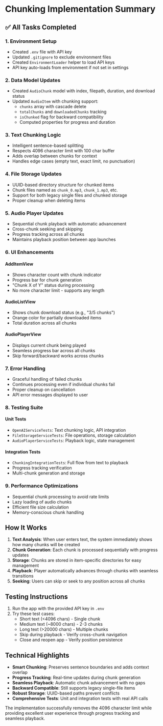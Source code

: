 # Chunking Implementation Summary

## ✅ All Tasks Completed

### 1. Environment Setup
- Created `.env` file with API key
- Updated `.gitignore` to exclude environment files
- Created `EnvironmentLoader` helper to load API keys
- API key auto-loads from environment if not set in settings

### 2. Data Model Updates
- Created `AudioChunk` model with index, filepath, duration, and download status
- Updated `AudioItem` with chunking support:
  - `chunks` array with cascade delete
  - `totalChunks` and `downloadedChunks` tracking
  - `isChunked` flag for backward compatibility
  - Computed properties for progress and duration

### 3. Text Chunking Logic
- Intelligent sentence-based splitting
- Respects 4096 character limit with 100 char buffer
- Adds overlap between chunks for context
- Handles edge cases (empty text, exact limit, no punctuation)

### 4. File Storage Updates
- UUID-based directory structure for chunked items
- Chunk files named as `chunk_0.mp3`, `chunk_1.mp3`, etc.
- Support for both legacy single files and chunked storage
- Proper cleanup when deleting items

### 5. Audio Player Updates
- Sequential chunk playback with automatic advancement
- Cross-chunk seeking and skipping
- Progress tracking across all chunks
- Maintains playback position between app launches

### 6. UI Enhancements

#### AddItemView
- Shows character count with chunk indicator
- Progress bar for chunk generation
- "Chunk X of Y" status during processing
- No more character limit - supports any length

#### AudioListView
- Shows chunk download status (e.g., "3/5 chunks")
- Orange color for partially downloaded items
- Total duration across all chunks

#### AudioPlayerView
- Displays current chunk being played
- Seamless progress bar across all chunks
- Skip forward/backward works across chunks

### 7. Error Handling
- Graceful handling of failed chunks
- Continues processing even if individual chunks fail
- Proper cleanup on cancellation
- API error messages displayed to user

### 8. Testing Suite

#### Unit Tests
- `OpenAIServiceTests`: Text chunking logic, API integration
- `FileStorageServiceTests`: File operations, storage calculation
- `AudioPlayerServiceTests`: Playback logic, state management

#### Integration Tests
- `ChunkingIntegrationTests`: Full flow from text to playback
- Progress tracking verification
- Multi-chunk generation and storage

### 9. Performance Optimizations
- Sequential chunk processing to avoid rate limits
- Lazy loading of audio chunks
- Efficient file size calculation
- Memory-conscious chunk handling

## How It Works

1. **Text Analysis**: When user enters text, the system immediately shows how many chunks will be created
2. **Chunk Generation**: Each chunk is processed sequentially with progress updates
3. **Storage**: Chunks are stored in item-specific directories for easy management
4. **Playback**: Player automatically advances through chunks with seamless transitions
5. **Seeking**: Users can skip or seek to any position across all chunks

## Testing Instructions

1. Run the app with the provided API key in `.env`
2. Try these test cases:
   - Short text (<4096 chars) - Single chunk
   - Medium text (~8000 chars) - 2-3 chunks  
   - Long text (>20000 chars) - Multiple chunks
   - Skip during playback - Verify cross-chunk navigation
   - Close and reopen app - Verify position persistence

## Technical Highlights

- **Smart Chunking**: Preserves sentence boundaries and adds context overlap
- **Progress Tracking**: Real-time updates during chunk generation
- **Seamless Playback**: Automatic chunk advancement with no gaps
- **Backward Compatible**: Still supports legacy single-file items
- **Robust Storage**: UUID-based paths prevent conflicts
- **Comprehensive Tests**: Unit and integration tests with real API calls

The implementation successfully removes the 4096 character limit while providing excellent user experience through progress tracking and seamless playback.